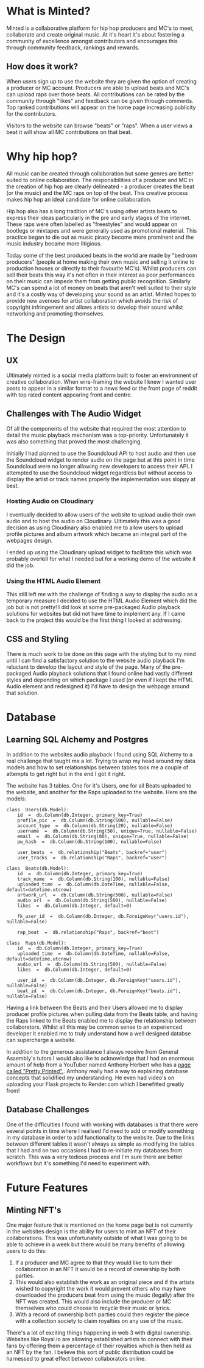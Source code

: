 # What is Minted?

Minted is a collaborative platform for hip hop producers and MC's to meet, collaborate and create original music. At it's heart it's about fostering a community of excellence amongst contributors and encourages this through community feedback, rankings and rewards.

## How does it work?

When users sign up to use the website they are given the option of creating a producer or MC account. Producers are able to upload beats and MC's can upload raps over those beats. All contributions can be rated by the community through "likes" and feedback can be given through comments. Top ranked contributions will appear on the home page increasing publicity for the contributors.

Visitors to the website can browse "beats" or "raps". When a user views a beat it will show all MC contributions on that beat.

# Why hip hop?

All music can be created through collaboration but some genres are better suited to online collaboration. The responsibilities of a producer and MC in the creation of hip hop are clearly delineated - a producer creates the beat (or the music) and the MC raps on top of the beat. This creative process makes hip hop an ideal candidate for online collaboration.

Hip hop also has a long tradition of MC's using other artists beats to express their ideas particularly in the pre and early stages of the internet. These raps were often labelled as "freestyles" and would appear on bootlegs or mixtapes and were generally used as promotional material. This practice began to die out as music piracy become more prominent and the music industry became more litigious.

Today some of the best produced beats in the world are made by "bedroom producers" (people at home making their own music and selling it online to production houses or directly to their favourite MC's). Whilst producers can sell their beats this way it's not often in their interest as poor performances on their music can impede them from getting public recognition. Similarly MC's can spend a lot of money on beats that aren't well suited to their style and it's a costly way of developing your sound as an artist. Minted hopes to provide new avenues for artist collaboration which avoids the risk of copyright infringement and allows artists to develop their sound whilst networking and promoting themselves.

# The Design

## UX

Ultimately minted is a social media platform built to foster an environment of creative collaboration. When wire-framing the website I knew I wanted user posts to appear in a similar format to a news feed or the front page of reddit with top rated content appearing front and centre.

## Challenges with The Audio Widget

Of all the components of the website that required the most attention to detail the music playback mechanism was a top-priority. Unfortunately it was also something that proved the most challenging.

Initially I had planned to use the Soundcloud API to host audio and then use the Soundcloud widget to render audio on the page but at this point in time Soundcloud were no longer allowing new developers to access their API. I attempted to use the Soundcloud widget regardless but without access to display the artist or track names properly the implementation was sloppy at best.

### Hosting Audio on Cloudinary

I eventually decided to allow users of the website to upload audio their own audio and to host the audio on Cloudinary. Ultimately this was a good decision as using Cloudinary also enabled me to allow users to upload profile pictures and album artwork which became an integral part of the webpages design.

I ended up using the Cloudinary upload widget to facilitate this which was probably overkill for what I needed but for a working demo of the website it did the job.

### Using the HTML Audio Element

This still left me with the challenge of finding a way to display the audio as a temporary measure I decided to use the HTML Audio Element which did the job but is not pretty! I did look at some pre-packaged Audio playback solutions for websites but did not have time to implement any. If I came back to the project this would be the first thing I looked at addressing. 

## CSS and Styling

There is much work to be done on this page with the styling but to my mind until I can find a satisfactory solution to the website audio playback I'm reluctant to develop the layout and style of the page. Many of the pre-packaged Audio playback solutions that I found online had vastly different styles and depending on which package I used (or even if I kept the HTML Audio element and redesigned it) I'd have to design the webpage around that solution.

# Database

## Learning SQL Alchemy and Postgres

In addition to the websites audio playback I found using SQL Alchemy to a real challenge that taught me a lot. Trying to wrap my head around my data models and how to set relationships between tables took me a couple of attempts to get right but in the end I got it right.

The website has 3 tables. One for it's Users, one for all Beats uploaded to the website, and another for the Raps uploaded to the website. Here are the models:

```
class  Users(db.Model):
	id  =  db.Column(db.Integer, primary_key=True)
	profile_pic  =  db.Column(db.String(500), nullable=False)
	account_type  =  db.Column(db.String(20), nullable=False)
	username  =  db.Column(db.String(50), unique=True, nullable=False)
	email  =  db.Column(db.String(80), unique=True, nullable=False)
	pw_hash  =  db.Column(db.String(100), nullable=False)

	user_beats  =  db.relationship("Beats", backref="user")
	user_tracks  =  db.relationship("Raps", backref="user")

class  Beats(db.Model):
	id  =  db.Column(db.Integer, primary_key=True)
	track_name  =  db.Column(db.String(100), nullable=False)
	uploaded_time  =  db.Column(db.DateTime, nullable=False, default=datetime.utcnow)
	artwork_url  =  db.Column(db.String(500), nullable=False)
	audio_url  =  db.Column(db.String(500), nullable=False)
	likes  =  db.Column(db.Integer, default=0)

	fk_user_id  =  db.Column(db.Integer, db.ForeignKey("users.id"), nullable=False)

	rap_beat  =  db.relationship("Raps", backref="beat")

class  Raps(db.Model):
	id  =  db.Column(db.Integer, primary_key=True)
	uploaded_time  =  db.Column(db.DateTime, nullable=False, default=datetime.utcnow)
	audio_url  =  db.Column(db.String(500), nullable=False)
	likes  =  db.Column(db.Integer, default=0)

	user_id  =  db.Column(db.Integer, db.ForeignKey("users.id"), nullable=False)
	beat_id  =  db.Column(db.Integer, db.ForeignKey("beats.id"), nullable=False)
```

Having a link between the Beats and their Users allowed me to display producer profile pictures when pulling data from the Beats table, and having the Raps linked to the Beats enabled me to display the relationship between collaborators. Whilst all this may be common sense to an experienced developer it enabled me to truly understand how a well designed databse can supercharge a website.

In addition to the generous assistance I always receive from General Assembly's tutors I would also like to acknowledge that I had an enormous amount of help from a YouTuber named Anthony Herbert who has a [page called "Pretty Printed".](https://www.youtube.com/@prettyprinted). Anthony really had a way to explaining database concepts that solidified my understanding. He even had video's on uploading your Flask projects to Render.com which I benefitted greatly from!

## Database Challenges

One of the difficulties I found with working with databases is that there were several points in time where I realised I'd need to add or modify something in my database in order to add functionality to the website. Due to the links between different tables it wasn't always as simple as modifying the tables that I had and on two occasions I had to re-initiate my databases from scratch. This was a very tedious process and I'm sure there are better workflows but it's something I'd need to experiment with.

# Future Features

## Minting NFT's

One major feature that is mentioned on the home page but is not currently in the websites design is the ability for users to mint an NFT of their collaborations. This was unfortunately outside of what I was going to be able to achieve in a week but there would be many benefits of allowing users to do this:

1. If a producer and MC agree to that they would like to turn their collaboration in an NFT it would be a record of ownership by both parties.
2. This would also establish the work as an original piece and if the artists wished to copyright the work it would prevent others who may have downloaded the producers beat from using the music (legally) after the NFT was created. This would also include the producer or MC themselves who could choose to recycle their music or lyrics.
3. With a record of ownership both parties could then register the piece with a collection society to claim royalties on any use of the music.

There's a lot of exciting things happening in web 3 with digital ownership. Websites like Royal.io are allowing established artists to connect with their fans by offering them a percentage of their royalties which is then held as an NFT by the fan. I believe this sort of public distribution could be harnessed to great effect between collaborators online.